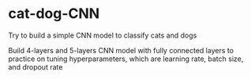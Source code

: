 # cat-dog-CNN
Try to build a simple CNN model to classify cats and dogs

Build 4-layers and 5-layers CNN model with fully connected layers to practice on tuning hyperparameters, which are learning rate, batch size, and dropout rate
